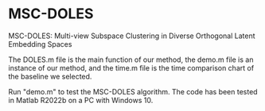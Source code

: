 # MSC-DOLES
MSC-DOLES: Multi-view Subspace Clustering in Diverse Orthogonal Latent Embedding Spaces

The DOLES.m file is the main function of our method, the demo.m file is an instance of our method, and the time.m file is the time comparison chart of the baseline we selected.

Run "demo.m" to test the MSC-DOLES algorithm. The code has been tested in Matlab R2022b on a PC with Windows 10.

